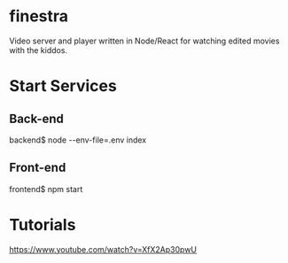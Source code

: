 # finestra
Video server and player written in Node/React for watching edited movies with the kiddos.

# Start Services

## Back-end

  backend$ node --env-file=.env index

## Front-end

  frontend$ npm start

# Tutorials
https://www.youtube.com/watch?v=XfX2Ap30pwU
